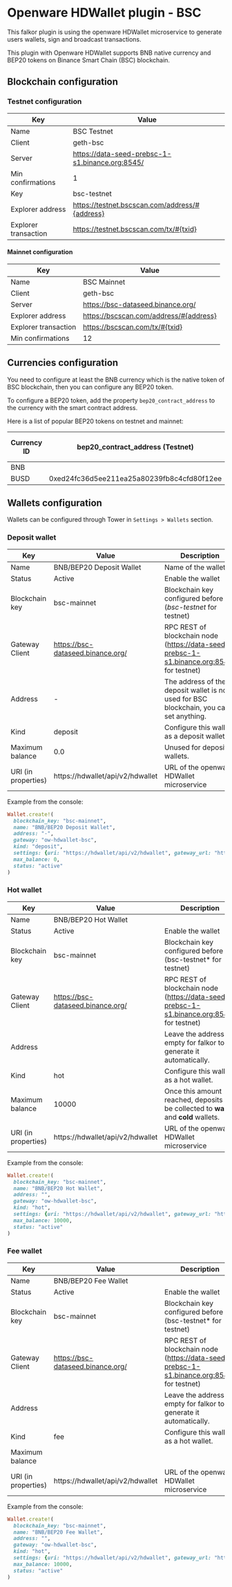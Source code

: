 # Openware HDWallet plugin - BSC

This falkor plugin is using the openware HDWallet microservice to generate users wallets, sign and broadcast transactions.

This plugin with Openware HDWallet supports BNB native currency and BEP20 tokens on Binance Smart Chain (BSC) blockchain.

## Blockchain configuration

### Testnet configuration

| Key                  | Value                                           |
| -------------------- | ----------------------------------------------- |
| Name                 | BSC Testnet                                     |
| Client               | geth-bsc                                        |
| Server               | https://data-seed-prebsc-1-s1.binance.org:8545/ |
| Min confirmations    | 1                                               |
| Key                  | bsc-testnet                                     |
| Explorer address     | https://testnet.bscscan.com/address/#{address}  |
| Explorer transaction | https://testnet.bscscan.com/tx/#{txid}          |

#### Mainnet configuration

| Key                  | Value                                  |
| -------------------- | -------------------------------------- |
| Name                 | BSC Mainnet                            |
| Client               | geth-bsc                               |
| Server               | https://bsc-dataseed.binance.org/      |
| Explorer address     | https://bscscan.com/address/#{address} |
| Explorer transaction | https://bscscan.com/tx/#{txid}         |
| Min confirmations    | 12                                     |

## Currencies configuration

You need to configure at least the BNB currency which is the native token of BSC blockchain, then you can configure any BEP20 token.

To configure a BEP20 token, add the property `bep20_contract_address` to the currency with the smart contract address.

Here is a list of popular BEP20 tokens on testnet and mainnet:

| Currency ID | bep20_contract_address (Testnet)           | bep20_contract_address (Mainnet) | Base factor | Min deposit amount |
| ----------- | ------------------------------------------ | -------------------------------- | ----------- | ------------------ |
| BNB         |                                            |                                  | 18          | 0.01               |
| BUSD        | 0xed24fc36d5ee211ea25a80239fb8c4cfd80f12ee |                                  | 18          |                    |

## Wallets configuration

Wallets can be configured through Tower in `Settings > Wallets` section.

### Deposit wallet

| Key                 | Value                             | Description                                                  |
| ------------------- | --------------------------------- | ------------------------------------------------------------ |
| Name                | BNB/BEP20 Deposit Wallet          | Name of the wallet                                           |
| Status              | Active                            | Enable the wallet                                            |
| Blockchain key      | bsc-mainnet                       | Blockchain key configured before (*bsc-testnet* for testnet) |
| Gateway Client      | https://bsc-dataseed.binance.org/ | RPC REST of blockchain node (https://data-seed-prebsc-1-s1.binance.org:8545/ for testnet) |
| Address             | -                                 | The address of the deposit wallet is not used for BSC blockchain, you can set anything. |
| Kind                | deposit                           | Configure this wallet as a deposit wallet.                   |
| Maximum balance     | 0.0                               | Unused for deposit wallets.                                  |
| URI (in properties) | https://hdwallet/api/v2/hdwallet  | URL of the openware HDWallet microservice                    |

Example from the console:

```ruby
Wallet.create!(
  blockchain_key: "bsc-mainnet",
  name: "BNB/BEP20 Deposit Wallet",
  address: "-",
  gateway: "ow-hdwallet-bsc",
  kind: "deposit",
  settings: {uri: "https://hdwallet/api/v2/hdwallet", gateway_url: "https://bsc-dataseed.binance.org/"},
  max_balance: 0,
  status: "active"
)
```

### Hot wallet

| Key                 | Value                             | Description                                                  |
| ------------------- | --------------------------------- | ------------------------------------------------------------ |
| Name                | BNB/BEP20 Hot Wallet              |                                                              |
| Status              | Active                            | Enable the wallet                                            |
| Blockchain key      | bsc-mainnet                       | Blockchain key configured before (bsc-testnet* for testnet)  |
| Gateway Client      | https://bsc-dataseed.binance.org/ | RPC REST of blockchain node (https://data-seed-prebsc-1-s1.binance.org:8545/ for testnet) |
| Address             |                                   | Leave the address empty for falkor to generate it automatically. |
| Kind                | hot                               | Configure this wallet as a hot wallet.                       |
| Maximum balance     | 10000                             | Once this amount reached, deposits will be collected to **warm** and **cold** wallets. |
| URI (in properties) | https://hdwallet/api/v2/hdwallet  | URL of the openware HDWallet microservice                    |

Example from the console:

```ruby
Wallet.create!(
  blockchain_key: "bsc-mainnet",
  name: "BNB/BEP20 Hot Wallet",
  address: "",
  gateway: "ow-hdwallet-bsc",
  kind: "hot",
  settings: {uri: "https://hdwallet/api/v2/hdwallet", gateway_url: "https://bsc-dataseed.binance.org/"},
  max_balance: 10000,
  status: "active"
)
```



### Fee wallet

| Key                 | Value                             | Description                                                  |
| ------------------- | --------------------------------- | ------------------------------------------------------------ |
| Name                | BNB/BEP20 Fee Wallet              |                                                              |
| Status              | Active                            | Enable the wallet                                            |
| Blockchain key      | bsc-mainnet                       | Blockchain key configured before (bsc-testnet* for testnet)  |
| Gateway Client      | https://bsc-dataseed.binance.org/ | RPC REST of blockchain node (https://data-seed-prebsc-1-s1.binance.org:8545/ for testnet) |
| Address             |                                   | Leave the address empty for falkor to generate it automatically. |
| Kind                | fee                               | Configure this wallet as a hot wallet.                       |
| Maximum balance     |                                   |                                                              |
| URI (in properties) | https://hdwallet/api/v2/hdwallet  | URL of the openware HDWallet microservice                    |

Example from the console:

```ruby
Wallet.create!(
  blockchain_key: "bsc-mainnet",
  name: "BNB/BEP20 Fee Wallet",
  address: "",
  gateway: "ow-hdwallet-bsc",
  kind: "hot",
  settings: {uri: "https://hdwallet/api/v2/hdwallet", gateway_url: "https://bsc-dataseed.binance.org/"},
  max_balance: 10000,
  status: "active"
)
```